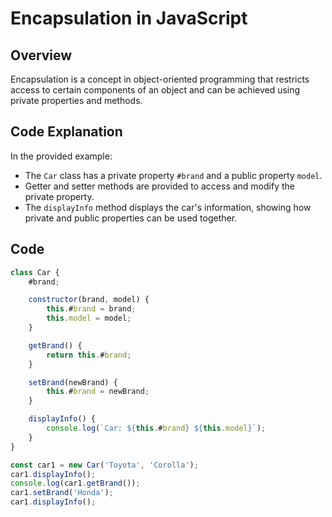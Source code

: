 # Encapsulation in JavaScript

## Overview
Encapsulation is a concept in object-oriented programming that restricts access to certain components of an object and can be achieved using private properties and methods.

## Code Explanation
In the provided example:
- The `Car` class has a private property `#brand` and a public property `model`.
- Getter and setter methods are provided to access and modify the private property.
- The `displayInfo` method displays the car's information, showing how private and public properties can be used together.

## Code
```javascript
class Car {
    #brand;

    constructor(brand, model) {
        this.#brand = brand;
        this.model = model;
    }

    getBrand() {
        return this.#brand;
    }

    setBrand(newBrand) {
        this.#brand = newBrand;
    }

    displayInfo() {
        console.log(`Car: ${this.#brand} ${this.model}`);
    }
}

const car1 = new Car('Toyota', 'Corolla');
car1.displayInfo();
console.log(car1.getBrand());
car1.setBrand('Honda');
car1.displayInfo();

